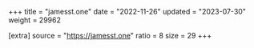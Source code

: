 +++
title = "jamesst.one"
date = "2022-11-26"
updated = "2023-07-30"
weight = 29962

[extra]
source = "https://jamesst.one"
ratio = 8
size = 29
+++
